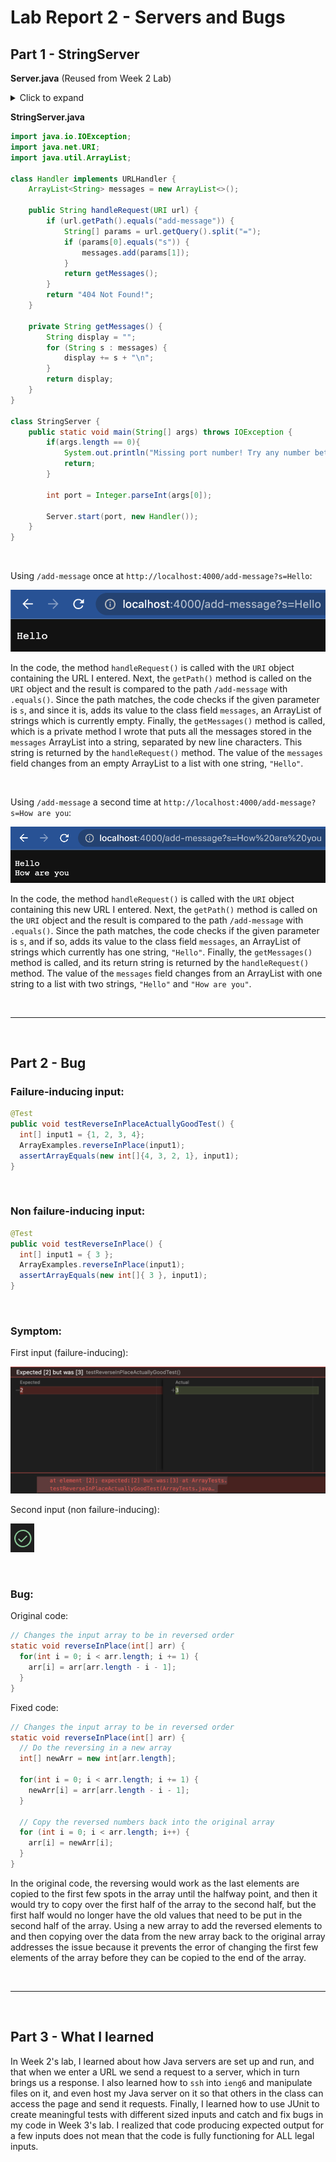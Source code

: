 # Lab Report 2 - Servers and Bugs

## Part 1 - StringServer

**Server.java** (Reused from Week 2 Lab)

<details>
  
<summary>Click to expand</summary>

```Java
// A simple web server using Java's built-in HttpServer

// Examples from https://dzone.com/articles/simple-http-server-in-java were useful references

import java.io.IOException;
import java.io.OutputStream;
import java.net.InetSocketAddress;
import java.net.URI;

import com.sun.net.httpserver.HttpExchange;
import com.sun.net.httpserver.HttpHandler;
import com.sun.net.httpserver.HttpServer;

interface URLHandler {
    String handleRequest(URI url);
}

class ServerHttpHandler implements HttpHandler {
    URLHandler handler;
    ServerHttpHandler(URLHandler handler) {
      this.handler = handler;
    }
    public void handle(final HttpExchange exchange) throws IOException {
        // form return body after being handled by program
        try {
            String ret = handler.handleRequest(exchange.getRequestURI());
            // form the return string and write it on the browser
            exchange.sendResponseHeaders(200, ret.getBytes().length);
            OutputStream os = exchange.getResponseBody();
            os.write(ret.getBytes());
            os.close();
        } catch(Exception e) {
            String response = e.toString();
            exchange.sendResponseHeaders(500, response.getBytes().length);
            OutputStream os = exchange.getResponseBody();
            os.write(response.getBytes());
            os.close();
        }
    }
}

public class Server {
    public static void start(int port, URLHandler handler) throws IOException {
        HttpServer server = HttpServer.create(new InetSocketAddress(port), 0);

        //create request entrypoint
        server.createContext("/", new ServerHttpHandler(handler));

        //start the server
        server.start();
        System.out.println("Server Started! Visit http://localhost:" + port + " to visit.");
    }
}
```
  
</details>
  
**StringServer.java**

```Java
import java.io.IOException;
import java.net.URI;
import java.util.ArrayList;

class Handler implements URLHandler {
    ArrayList<String> messages = new ArrayList<>();

    public String handleRequest(URI url) {
        if (url.getPath().equals("add-message")) {
            String[] params = url.getQuery().split("=");
            if (params[0].equals("s")) {
                messages.add(params[1]);
            }
            return getMessages();
        }
        return "404 Not Found!";
    }

    private String getMessages() {
        String display = "";
        for (String s : messages) {
            display += s + "\n";
        }
        return display;
    }
}

class StringServer {
    public static void main(String[] args) throws IOException {
        if(args.length == 0){
            System.out.println("Missing port number! Try any number between 1024 to 49151");
            return;
        }

        int port = Integer.parseInt(args[0]);

        Server.start(port, new Handler());
    }
}
```

<br>

Using `/add-message` once at `http://localhost:4000/add-message?s=Hello`:

![addmessage1](screenshots/addmessage1.png)

In the code, the method `handleRequest()` is called with the `URI` object containing the URL I entered. 
Next, the `getPath()` method is called on the `URI` object and the result is compared to the path `/add-message` with `.equals()`.
Since the path matches, the code checks if the given parameter is `s`, and since it is, adds its value to the class field `messages`, an 
ArrayList of strings which is currently empty.
Finally, the `getMessages()` method is called, which is a private method I wrote that puts all the messages stored in the `messages`
ArrayList into a string, separated by new line characters. This string is returned by the `handleRequest()` method.
The value of the `messages` field changes from an empty ArrayList to a list with one string, `"Hello"`.

<br>

Using `/add-message` a second time at `http://localhost:4000/add-message?s=How are you`:

![addmessage2](screenshots/addmessage2.png)

In the code, the method `handleRequest()` is called with the `URI` object containing this new URL I entered. 
Next, the `getPath()` method is called on the `URI` object and the result is compared to the path `/add-message` with `.equals()`.
Since the path matches, the code checks if the given parameter is `s`, and if so, adds its value to the class field `messages`, an 
ArrayList of strings which currently has one string, `"Hello"`.
Finally, the `getMessages()` method is called, and its return string is returned by the `handleRequest()` method.
The value of the `messages` field changes from an ArrayList with one string to a list with two strings, `"Hello"` and `"How are you"`.

<br>

---

<br>

## Part 2 - Bug

### **Failure-inducing input:**

```Java
@Test
public void testReverseInPlaceActuallyGoodTest() {
  int[] input1 = {1, 2, 3, 4};
  ArrayExamples.reverseInPlace(input1);
  assertArrayEquals(new int[]{4, 3, 2, 1}, input1);
}
```

<br>

### **Non failure-inducing input:**

```Java
@Test 
public void testReverseInPlace() {
  int[] input1 = { 3 };
  ArrayExamples.reverseInPlace(input1);
  assertArrayEquals(new int[]{ 3 }, input1);
}
```

<br>

### **Symptom:**

First input (failure-inducing):

![testfail](screenshots/testfail.png)

Second input (non failure-inducing):

![testpass](screenshots/testpass.png)

<br>

### **Bug:**

Original code:

```Java
// Changes the input array to be in reversed order
static void reverseInPlace(int[] arr) {
  for(int i = 0; i < arr.length; i += 1) {
    arr[i] = arr[arr.length - i - 1];
  }
}
```

Fixed code:

```Java
// Changes the input array to be in reversed order
static void reverseInPlace(int[] arr) {
  // Do the reversing in a new array
  int[] newArr = new int[arr.length];

  for(int i = 0; i < arr.length; i += 1) {
    newArr[i] = arr[arr.length - i - 1];
  }

  // Copy the reversed numbers back into the original array
  for (int i = 0; i < arr.length; i++) {
    arr[i] = newArr[i];
  }
}
```

In the original code, the reversing would work as the last elements are copied to the first few spots in the array until the halfway 
point, and then it would try to copy over the first half of the array to the second half, but the first half would no longer have the 
old values that need to be put in the second half of the array. Using a new array to add the reversed elements to and then copying 
over the data from the new array back to the original array addresses the issue because it prevents the error of changing the first few 
elements of the array before they can be copied to the end of the array. 

<br>

---

<br>

## Part 3 - What I learned

In Week 2's lab, I learned about how Java servers are set up and run, and that when we enter a URL we send a request to a server, which
in turn brings us a response. I also learned how to `ssh` into `ieng6` and manipulate files on it, and even host my Java server on it so
that others in the class can access the page and send it requests. Finally, I learned how to use JUnit to create meaningful tests with
different sized inputs and catch and fix bugs in my code in Week 3's lab. I realized that code producing expected output for a few inputs 
does not mean that the code is fully functioning for ALL legal inputs.
